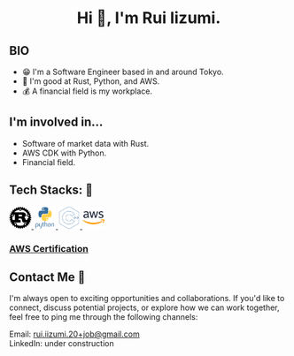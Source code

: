<h1 align="center">Hi 👋, I'm Rui Iizumi.</h1>

## BIO
- 😁 I'm a Software Engineer based in and around Tokyo.
- 🦀 I'm good at Rust, Python, and AWS.
- 💰 A financial field is my workplace.


## I'm involved in...
- Software of market data with Rust.
- AWS CDK with Python.
- Financial field.

## Tech Stacks: 🎯
<p align="left"> 
  <a href="https://www.rust-lang.org/" target="_blank" rel="noreferrer">
    <img src="https://raw.githubusercontent.com/devicons/devicon/master/icons/rust/rust-plain.svg" alt="rust" width="40" height="40"/> 
  </a>
  <a href="https://www.python.org/" target="_blank" rel="noreferrer">
    <img src="https://raw.githubusercontent.com/devicons/devicon/master/icons/python/python-original-wordmark.svg" alt="python" width="40" height="40"/> 
  </a>
  <a href="https://isocpp.org/" target="_blank" rel="noreferrer">
    <img src="https://raw.githubusercontent.com/devicons/devicon/master/icons/cplusplus/cplusplus-line.svg" alt="cpp" width="40" height="40"/> 
  </a>
  <a href="https://aws.amazon.com" target="_blank" rel="noreferrer">
    <img src="https://raw.githubusercontent.com/devicons/devicon/master/icons/amazonwebservices/amazonwebservices-original-wordmark.svg" alt="aws" width="40" height="40"/> 
  </a>
</p>

### [AWS Certification](https://www.credly.com/users/rui-iizumi)

## Contact Me 🌊
I'm always open to exciting opportunities and collaborations.
If you'd like to connect, discuss potential projects, or explore how we can work together, feel free to ping me through the following channels:

Email: rui.iizumi.20+job@gmail.com\
LinkedIn: under construction
